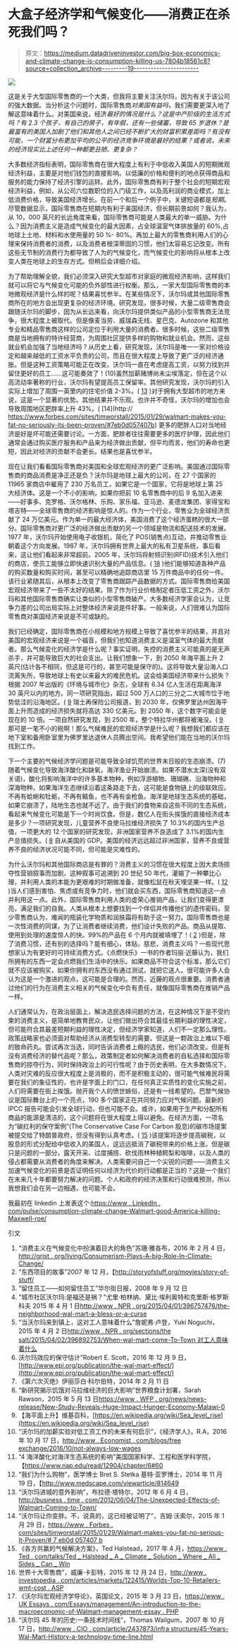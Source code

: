 # 大盒子经济学和气候变化——消费正在杀死我们吗？

> 原文：<https://medium.datadriveninvestor.com/big-box-economics-and-climate-change-is-consumption-killing-us-7804b18561c8?source=collection_archive---------19----------------------->

![](img/605c3d3928ca93480088cb132072f489.png)

这是关于大型国际零售商的一个大类，但我将主要关注沃尔玛，因为有关于该公司的强大数据。当分析这个问题时，国际零售商*对美国有益吗*，我们需要更深入地了解这意味着什么。对美国来说，经济*最好的情况是什么？这是中产阶级的生活方式吗？有 2.3 个孩子，有自己的房子，有年假，还有一些储蓄，导致 65 岁退休？是最富有的美国人加剧了他们和其他人之间已经不断扩大的财富积累差距吗？有没有可能，一个财富分布更加平均的公平的经济竞争环境是最好的结果？或者说，未来的经济现实比上述任何一种都更丑陋、更复杂？*

大多数经济指标表明，国际零售商在很大程度上有利于中低收入美国人的短期微观经济利益，主要是对他们钱包的直接影响。以低廉的价格和便利的地点获得商品和服务的能力保持了经济引擎的运转。此外，国际零售商有利于整个社会的短期宏观经济利益，例如，从公司六位数职位的入门级工作，以及高利润的商业模式，加上低消费价格，导致美国经济增长。在前一个和后一个例子中，关键短语都是*短期*。尽管数据显示，国际零售商在短期内有利于美国经济，但长期前景如何？我认为，从 10，000 英尺的长远角度来看，国际零售商可能是人类最大的单一威胁。为什么？因为消费主义是造成气候变化的最大因素，占全球温室气体排放量的 60%,占地球上土地、材料和水使用量的 50 %- 80%。再加上最大的零售商利用人们的心理来保持消费者的消费，以及消费者根深蒂固的习惯，他们太容易忘记改变。所有这些无节制的消费行为都导致了人为的气候变化，而气候变化的影响将从根本上改变人类在地球上的生存方式。但稍后会详细介绍。

为了帮助理解全貌，我们必须深入研究大型超市对家庭的微观经济影响，这样我们就可以将它与气候变化可能的负外部性进行权衡。那么，一家大型国际零售商的本地微观经济是什么样的呢？结果喜忧参半。在某些情况下，沃尔玛或其他国际零售商所在的地方会出现更复杂的经济环境。研究发现，很多时候，大量二级零售商会跟随沃尔玛的脚步，因为从长远来看，向沃尔玛提供类似产品的小型零售商无法竞争，很大程度上被取代。但是像麦当劳、威瑞森无线、星巴克、Autozone 和其他专业和精品零售商这样的公司定位于利用大量的消费者。很多时候，这些二级零售商是当地拥有的特许经营商，为周围社区提供多样的购物和就业机会。然而，这些就业机会加强了当地经济吗？从历史上看，研究发现，沃尔玛是唯一一家对价格设定和越来越低的工资水平负责的公司，而且在很大程度上导致了更广泛的经济通胀。但是这种工资策略可能正在改变。沃尔玛一直在考虑提高工资，以努力找到并留住更好的员工……这可能奏效了！(10)虽然加薪赌博尚未尘埃落定，但在这个以高流动率著称的行业，沃尔玛有望提高员工保留率。其他研究发现，沃尔玛的引入实际上增加了周围一英里内的住宅价值 2-3%。( [13](http://business.time.com/2012/06/04/the-unexpected-effects-of-walmart-coming-to-town/) )对于拥有大型超市的地方来说，这是一个显著的优势。其他结果并不乐观。也许并不奇怪，沃尔玛的增加也会导致周围地区肥胖率上升 43%。( [14](http:// https://www.forbes.com/sites/timworstall/2015/01/29/walmart-makes-you-fat-no-seriously-its-been-proven/#7eb0d057407b) 更多的肥胖人口对当地经济是好是坏可能还需要讨论。一方面，肥胖者往往需要更多的医疗护理，因此他们通常会通过购买医疗服务和产品来为经济做出贡献，但平均而言，他们的寿命也更短，因此对经济的贡献不会更长。结果也是喜忧参半。

现在让我们看看国际零售商对美国和全球宏观经济的更广泛影响。美国通过国际零售商的商品消费是净正还是负？沃尔玛是地球上最大的公司，在 27 个国家的 11965 家商店中雇用了 230 万名员工，如果它是一个国家，它将是地球上第 25 大经济体。这是一个不小的影响，如果你把前 10 名零售商中的后 9 名加入进来——好事多、克罗格、沃尔格林、乐购、家乐福、亚马逊、麦德龙集团、家得宝和塔吉特——全球零售商的经济影响是惊人的。作为一个行业，零售业为全球经济贡献了 24 万亿美元。作为单一的最大经济体，美国消费了这个经济蛋糕的很大一部分。国际零售商对更广泛的经济做出贡献的另一个领域是物流和配送技术的发展。1977 年，沃尔玛开始使用电子收银机，简化了 POS(销售点)互动，并推动零售业朝着这个方向发展。1987 年，沃尔玛拥有世界上最大的私有卫星系统，事后看来，这让他们看起来非常超前。2005 年，沃尔玛将射频识别(RFID)技术引入他们的商店，使员工能够立即快速识别大量的产品信息。( [18](http://www.cio.com/article/2437873/infrastructure/45-years-of-wal-mart-history--a-technology-time-line.html) )他们能够知道各种产品的购买数量和购买时间，甚至可以精确地追踪商店里 15 万件商品中的任何一件。该行业紧随其后，从根本上改变了零售商跟踪产品数据的方式。国际零售商给美国宏观经济带来了一些不太好的结果。除了作为行业价格制定者压低工资之外，沃尔玛和其他国际零售商确实让类似的小型零售商破产。大多数经济学家会认为，让竞争力差的公司出局实际上对整体经济来说是件好事。一般来说，人们很难认为国际零售商对美国经济来说是不可或缺的。

我们已经确定，国际零售商在小规模和地方规模上导致了喜忧参半的结果，并且对美国的宏观经济来说是一个福音，但我们也知道消费主义是温室气体的最大贡献者。那么气候变化的经济学是什么呢？事实证明，失控的消费主义可能真的是无声杀手，并可能导致巨大的社会支出。让我们想象一下，到 2050 年海平面上升 2 英尺(估计各不相同，但这是可行的，甚至可能是保守的)。这将导致大量沿海人口流离失所，导致地球上有史以来最大的难民危机。这会给美国经济带来什么损失？根据 2007 年出版的《环境与城市化》杂志，全球有 6.34 亿人生活在距离海洋 30 英尺以内的地方。同一项研究指出，超过 500 万人口的三分之二大城市位于地势低洼的沿海地区。( [9](https://en.wikipedia.org/wiki/Sea_level_rise) 瑞士再保险公司报道，到 2030 年，仅佛罗里达州因海平面上升而造成的经济损失就将高达 330 亿美元。到 2050 年，这个数字可能会是现在的 10 倍。一项自然研究发现，到 2500 年，整个特拉华州都将被淹没。( [9](https://en.wikipedia.org/wiki/Sea_level_rise) 那可是一笔不小的税啊！那么气候难民的宏观经济学是什么呢？我想我们都应该在地下室和备用卧室里为佛罗里达退休人员腾出空间。我希望他们能在当地的沃尔玛找到工作。

下一个主要的气候经济学问题是可能导致全球饥荒的世界末日般的生态崩溃。(7)随着气候变化导致海洋酸化和缺氧，海洋渔业开始崩溃。如果不潜水太深(没有双关语)，酸化将影响海洋中的许多基本物种，例如浮游植物、珊瑚礁、沿海物种和深海物种。如果海洋生态继续沿着这条路走下去，这可能是食物链上的级联效应。不再有蛤蜊和牡蛎，不再有鲭鱼，也不再有金枪鱼。海洋是地球生态系统的基础，如果它崩溃了，陆地生态也就不远了。由于我们的食物来自这些不同的生态系统，看起来气候变化可能是下一个时尚饮食。但是，数亿人在街头挨饿的直接经济成本是多少？一项研究发现，儿童营养不良使马拉维经济损失了 10.3%的国内生产总值，一项更大的 12 个国家的研究发现，非洲国家营养不良造成了 3.1%的国内生产总值损失。( [8](https://www.wfp.org/news/news-release/new-study-reveals-huge-impact-hunger-economy-malawi-0) 自从美国的 GDP。美国的经济远远超过非洲国家，营养不良或营养不良的经济状况可能不同，但可能是灾难性的。

为什么沃尔玛和其他国际商店是有罪的？消费主义的习惯在很大程度上因大卖场掠夺性营销叙事而加剧，这种叙事可追溯到 20 世纪 50 年代，灌输了一种攀比心理，并利用人类的本能为更艰难的时期做准备，就像松鼠在秋天埋坚果一样。( [12](http://www.medscape.com/viewarticle/814649) )当人们感到害怕、焦虑或有竞争力时，他们就会买东西，国际零售商知道这一点并利用这一点。此外，国际零售商利用人类的虚荣心推销产品，让我们变得更漂亮，满足我们的自我。人类从根本上想要找到一个伴侣并传播他们的遗传密码，至少零售商认为，难闻的瓶装化学物质和润肤霜将有助于这一努力。国际零售商也是一次性消费的同谋，为了让消费者继续消费，他们设计失败的产品。商品从提取、使用到处理的速度惊人的快。99%的产品在 6 个月内就被填埋了！( [2](http://storyofstuff.org/movies/story-of-stuff/) )但是，除了消费习惯，还有别的选择吗？能有细心，体贴，慈悲，消费主义吗？一些现代思想家认为有更好的可持续消费方式。《点燃快乐》一书的作者玛丽·近藤认为，我们所拥有的东西一定会点燃我们生活中的快乐。如果商品不符合这个标准，那么它们就不应该被购买，如果你拥有的东西没有通过测试，就把它送人。很可能许多人会认为这是一个激进的观点，这可能是合理的。然而，近藤的观点很重要。消费者通过他们的行为在消费主义相关的气候变化中负有责任，就像国际零售商在推销产品一样。

人们通常认为，在政治层面上，解决选民选择问题的方法，在这种情况下是不受约束的消费主义，是简单地教育民众，让他们做出符合其最佳长期利益的理性决定，但可能符合其最差短期利益的理性决定，但经济学家知道，人们不一定那么理性。政策战略家也必须面对帮助经济从消费型转型的需要。但这是一颗政治上难以下咽的致命药丸。尝试再次当选，同时告诉消费者上瘾的选民，他们必须改变。但是有没有消费经济的替代品呢？那么，政策制定者如何解决消费者的自私选择和国际零售商的掠夺行为，同时保持政治上的可行性呢？由于历史表明，在大多数情况下，人类对灾难的反应很大程度上是消极的，而不是积极主动的，很可能气候难民将需要在我们的象征性的，也许是字面上的门口，在任何真正实质性的变化实施之前，人们将需要在街上挨饿。抛开我个人的愤世嫉俗，还是有一线希望的。巴黎气候协议是国际舞台上的一个亮点，190 多个国家正在共同努力应对气候问题。最新的 IPCC 报告可能会引发全球行动，但也可能不会。或许，如果用于生产和分配所有商品的能源是清洁的，这个问题将在很大程度上得以避免。在经济方面，一项名为“碳红利的保守案例”(The Conservative Case For Carbon 股息)的碳市场提案被提交给了特朗普政府，但没有得到认真考虑。( [15](https://www.ted.com/talks/ted_halstead_a_climate_solution_where_all_sides_can_win) )该提案将逐步提高碳税，以股息的形式分配给中低收入的美国人，这远远抵消了碳税带来的价格上涨。但是碳只是问题的一部分。露天开采、过度捕捞、砍伐雨林种植鳄梨和咖啡，以及人类的侵占都需要从消费者的角度来解决。人类需要问自己一个尖锐的问题——消费主义加速气候变化的前景是否证明任何以经济为代价的行动都是正当的？这是一个我们在未来几十年都要努力解决的问题。个人和政府的经济决策和行动很难预测，所以我想我们会在另一边相遇，也可能不会。

我最初在 linkedin 上发表这个:[https://www . LinkedIn . com/pulse/consumption-climate-change-Walmart-good-America-killing-Maxwell-roe/](https://www.linkedin.com/pulse/consumption-climate-change-walmart-good-america-killing-maxwell-roe/)

引文

1.  “消费主义在气候变化中扮演着巨大的角色”苏珊·雅各布，2016 年 2 月 4 日，[http://grist . org/living/Consumerism-Plays-A-big-Role-In-Climate-Change/](http://grist.org/living/consumerism-plays-a-huge-role-in-climate-change/)
2.  “东西项目的故事”2007 年 12 月，【http://storyofstuff.org/movies/story-of-stuff/ 
3.  “留住员工——如何留住员工”华尔街日报，2008 年 9 月 12 日
4.  "城市社区沃尔玛:是福还是祸？"尤里·柏林纳、黛比·埃利奥特和克里斯·格罗斯科夫 2015 年 4 月 1 日[http://www . NPR . org/2015/04/01/396757476/the-neighborhood-wal-mart-a-bless-or-a-curse](http://www.npr.org/2015/04/01/396757476/the-neighborhood-wal-mart-a-blessing-or-a-curse)
5.  “当沃尔玛来到镇上，这对工人意味着什么”詹妮弗·卢登，Yuki Noguchi，2015 年 4 月 2 日[http://www . NPR . org/sections/the salt/2015/04/02/396892753/When-wal-mart-come-To-Town 对工人意味着什么](http://www.npr.org/sections/thesalt/2015/04/02/396892753/when-wal-mart-comes-to-town-what-does-it-mean-for-workers)
6.  沃尔玛效应的保守估计”Robert E. Scott，2016 年 12 月 9 日，[http://www.epi.org/publication/the-wal-mart-effect/](http://www.epi.org/publication/the-wal-mart-effect/)
7.  《第六次灭绝》伊丽莎白·科尔伯特，2014 年 2 月 11 日
8.  “新研究揭示饥饿对马拉维经济的巨大影响”世界粮食计划署，Sarah Rawson，2015 年 5 月 13 日[https://www . WFP . org/news/news-release/New-Study-Reveals-Huge-Impact-Hunger-Economy-Malawi-0](https://www.wfp.org/news/news-release/new-study-reveals-huge-impact-hunger-economy-malawi-0)
9.  【海平面上升】维基百科，[https://en.wikipedia.org/wiki/Sea_level_rise](https://en.wikipedia.org/wiki/Sea_level_rise)
10.  “沃尔玛的加薪实验对低工资工作的未来有何启示”，《经济学人》，R.A，2016 年 10 月 17 日，[http://www . Economist . com/blogs/free exchange/2016/10/not-always-low-wages](http://www.economist.com/blogs/freeexchange/2016/10/not-always-low-wages)
11.  “4 海洋酸化对海洋生态系统的影响”美国国家科学、工程和医学科学院，【https://www.nap.edu/read/12904/chapter/6#60 
12.  “我们为什么购物”，医学博士 Bret S. Stetka 基特·亚罗博士，2014 年 11 月 19 日，【http://www.medscape.com/viewarticle/814649 
13.  “沃尔玛进城的意外影响”，布拉德·塔特尔，2012 年 6 月 4 日，[http://business . time . com/2012/06/04/The-Unexpected-Effects-of-Walmart-Coming-to-Town/](http://business.time.com/2012/06/04/the-unexpected-effects-of-walmart-coming-to-town/)
14.  “沃尔玛让你变胖。不，说真的，这已经被证明了”，吉姆·沃索尔，2015 年 1 月 29 日，[https://www . Forbes . com/sites/timworstall/2015/01/29/Walmart-makes-you-fat-no-serious-It-Proven/# 7 eb0d 057407 b](https://www.forbes.com/sites/timworstall/2015/01/29/walmart-makes-you-fat-no-seriously-its-been-proven/#7eb0d057407b)
15.  《各方共赢的气候解决方案》，Ted Halstead，2017 年 4 月，[https://www . Ted . com/talks/Ted _ Halstead _ A _ Climate _ Solution _ Where _ All _ Sides _ Can _ Win](https://www.ted.com/talks/ted_halstead_a_climate_solution_where_all_sides_can_win)
16.  世界十大零售商”，威廉·卡彭特，2015 年 12 月 24 日，[http://www . investopedia . com/articles/markets/122415/Worlds-Top-10-Retailers-wmt-cost . ASP](http://www.investopedia.com/articles/markets/122415/worlds-top-10-retailers-wmt-cost.asp)
17.  《沃尔玛宏观经济学导论》，英国论文，2015 年 3 月 23 日，[https://www . UK Essays . com/Essays/management/An-introduction-to-the-macroeconomic-of-Walmart-management-essay . PHP](https://www.ukessays.com/essays/management/an-introduction-to-the-macroeconomics-of-walmart-management-essay.php)
18.  “沃尔玛 45 年的历史:一条技术时间线”，Thomas Wailgum，2007 年 10 月 17 日，[http://www . CIO . com/article/2437873/infra structure/45-Years-Wal-Mart-History-a-technology-time-line.html](http://www.cio.com/article/2437873/infrastructure/45-years-of-wal-mart-history--a-technology-time-line.html)